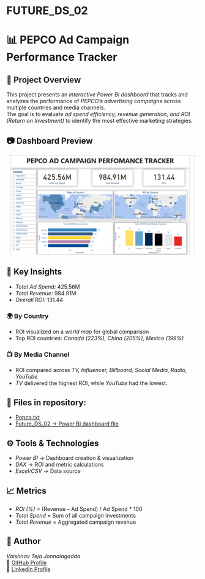 # FUTURE_DS_02
# 📊 PEPCO Ad Campaign Performance Tracker
## 📌 Project Overview
This project presents an *interactive Power BI dashboard* that tracks and analyzes the performance of *PEPCO’s advertising campaigns* across multiple countries and media channels.  
The goal is to evaluate *ad spend efficiency, revenue generation, and ROI (Return on Investment)* to identify the most effective marketing strategies.
## 📷 Dashboard Preview
![Dashboard Image](https://github.com/1207vaishnav/FUTURE_DS_02/blob/main/Task_02.png)  

## 🔑 Key Insights
- *Total Ad Spend:* 425.56M  
- *Total Revenue:* 984.91M  
- *Overall ROI:* 131.44  
### 🌍 By Country
- ROI visualized on a *world map* for global comparison  
- Top ROI countries: *Canada (223%), China (205%), Mexico (199%)*
### 📺 By Media Channel
- ROI compared across *TV, Influencer, Billboard, Social Media, Radio, YouTube*  
- *TV* delivered the highest ROI, while *YouTube* had the lowest.  
##  📁 Files in repository:  
- [Pepco.txt](https://github.com/1207vaishnav/FUTURE_DS_02/blob/main/PEPCO.txt) 
- [Future_DS_02 → Power BI dashboard file](https://github.com/1207vaishnav/FUTURE_DS_02/blob/main/FUTURE_DS_02.pbix)
## ⚙ Tools & Technologies
- *Power BI* → Dashboard creation & visualization  
- *DAX* → ROI and metric calculations  
- *Excel/CSV* → Data source  
## 📈 Metrics
- *ROI (%)* = (Revenue – Ad Spend) / Ad Spend * 100  
- *Total Spend* = Sum of all campaign investments  
- *Total Revenue* = Aggregated campaign revenue  
## 👤 Author
*Vaishnav Teja Jonnalagadda*  
🔗 [GitHub Profile](https://github.com/1207vaishnav)  
🔗 [LinkedIn Profile](https://www.linkedin.com/in/vaishnav-teja-jonnalagadda-05941025b/)  
